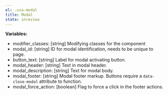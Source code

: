 ```yaml
---
el: .usa-modal
title: Modal
state: inreview
---
```


__Variables:__
* modifier_classes: [string] Modifying classes for the component
* modal_id: [string] ID for modal identification, needs to be unique to page.
* button_text: [string] Label for modal activating button.
* modal_header: [string] Text in modal header.
* modal_description: [string] Text for modal body.
* modal_footer: [string] Modal footer markup. Buttons require a `data-close-modal` attribute to function.
* modal_force_action: [boolean] Flag to force a click in the footer actions.
